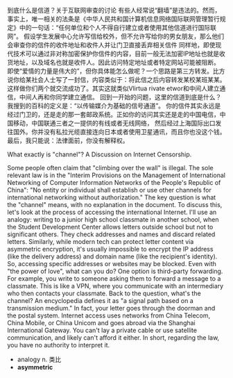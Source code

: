  到底什么是信道？关于互联网审查的讨论
有些人经常说“翻墙”是违法的。然而，事实上，唯一相关的法条是《中华人民共和国计算机信息网络国际联网管理暂行规定》中的一句话：“任何单位和个人不得自行建立或者使用其他信道进行国际联网”。
假设学生发展中心允许写信给校外，但不允许写给你的男女朋友，那么他们会审查你的信件的收件地址和收件人并让门卫直接丢弃相关信件
同样地，即使现代技术可以通过非对称加密保护你信件的内容，目前一般无法加密IP地址也就是收货地址，以及域名也就是收件人。因此访问特定地址或者特定网站可能被阻断。
即使“爱情的力量是伟大的”，但你具体能怎么做呢？一个思路是第三方转发。比方说你给某社会人士写了一封信，内容类似于：将此信之后内容转发某校某班某某。这样做你们两个就交流成功了。其实这就类似Vlirtua rivate etwor和中间人建立通信，中间人再和你同学建立通信。
回到一开始的问题，这里的信道到底是什么？我搜到的百科的定义是：“以传输媒介为基础的信号通道”。
你的信件其实永远是经过门卫的，还是走的那一套邮政系统。正如你的访问其实还是走的中国电信，中国移动，中国联通三者之一提供的有线或者无线网络， 然后经过上海国际出口发往国外。你并没有私拉光缆直接连向日本或者使用卫星通讯，而且你也没这个钱。
最后，我只能说：法律面前，你没有解释权。

What exactly is "channel"? A Discussion on Internet Censorship. 

Some people often claim that "climbing over the wall" is illegal. The sole relevant law is in the "Interim Provisions on the Management of International Networking of Computer Information Networks of the People's Republic of China": "No entity or individual shall establish or use other channels for international networking without authorization."
The key question is what the "channel" means, with no explanation in the document. To discuss this, let's look at the process of accessing the international Internet. I'll use an analogy: writing to a junior high school classmate in another school, when the Student Development Center allows letters outside school but not to significant others. They check addresses and names and discard related letters.
Similarly, while modern tech can protect letter content via asymmetric encryption, it's usually impossible to encrypt the IP address (like the delivery address) and domain name (like the recipient's identity). So, accessing specific addresses or websites may be blocked.
Even with "the power of love", what can you do? One option is third-party forwarding. For example, you write to someone asking them to forward a message to a classmate. This is like a VPN, where you communicate with an intermediary who then contacts your classmate.
Back to the question, what's the channel? An encyclopedia defines it as "a signal path based on a transmission medium." In fact, your letter goes through the doorman and the postal system. Internet access uses networks from China Telecom, China Mobile, or China Unicom and goes abroad via the Shanghai International Gateway. You can't lay a private cable or use satellite communication, and likely can't afford it either.
In short, regarding the law, you have no authority to interpret it.

+ analogy n. 类比
+ **asymmetric**
<!--stackedit_data:
eyJoaXN0b3J5IjpbLTIxMzU4MDMwMiwtMTUxMjA1NDcwNCwtMT
cxNDU3NTE4LC0xMTYyNzkwNCwtMTE4NTE3NTExLC0xMjc5NjA3
MzE0LC04NTA5MjM0MDMsNDk0NDYyNTE2LC04NDcyMTM5MDQsMT
EzNjY2NTQ1N119
-->